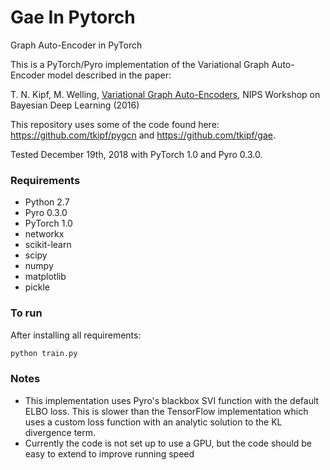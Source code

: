 # Gae In Pytorch
Graph Auto-Encoder in PyTorch

This is a PyTorch/Pyro implementation of the Variational Graph Auto-Encoder model described in the paper:

T. N. Kipf, M. Welling, [Variational Graph Auto-Encoders](https://arxiv.org/abs/1611.07308), NIPS Workshop on Bayesian Deep Learning (2016)

This repository uses some of the code found here: https://github.com/tkipf/pygcn and https://github.com/tkipf/gae.

Tested December 19th, 2018 with PyTorch 1.0 and Pyro 0.3.0.

### Requirements
- Python 2.7
- Pyro 0.3.0
- PyTorch 1.0
- networkx
- scikit-learn
- scipy
- numpy
- matplotlib
- pickle


### To run
After installing all requirements:
```bash
python train.py
```

### Notes
- This implementation uses Pyro's blackbox SVI function with the default ELBO loss. This is slower than the TensorFlow implementation which uses a custom loss function with an analytic solution to the KL divergence term.
- Currently the code is not set up to use a GPU, but the code should be easy to extend to improve running speed
